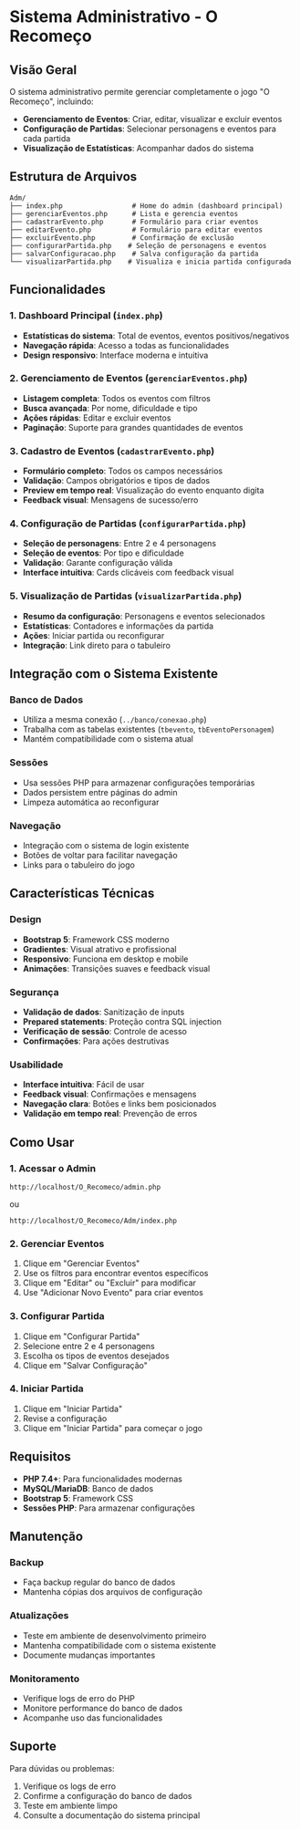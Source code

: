 # Sistema Administrativo - O Recomeço

## Visão Geral

O sistema administrativo permite gerenciar completamente o jogo "O Recomeço", incluindo:

- **Gerenciamento de Eventos**: Criar, editar, visualizar e excluir eventos
- **Configuração de Partidas**: Selecionar personagens e eventos para cada partida
- **Visualização de Estatísticas**: Acompanhar dados do sistema

## Estrutura de Arquivos

```
Adm/
├── index.php                 # Home do admin (dashboard principal)
├── gerenciarEventos.php      # Lista e gerencia eventos
├── cadastrarEvento.php       # Formulário para criar eventos
├── editarEvento.php          # Formulário para editar eventos
├── excluirEvento.php         # Confirmação de exclusão
├── configurarPartida.php    # Seleção de personagens e eventos
├── salvarConfiguracao.php    # Salva configuração da partida
└── visualizarPartida.php    # Visualiza e inicia partida configurada
```

## Funcionalidades

### 1. Dashboard Principal (`index.php`)
- **Estatísticas do sistema**: Total de eventos, eventos positivos/negativos
- **Navegação rápida**: Acesso a todas as funcionalidades
- **Design responsivo**: Interface moderna e intuitiva

### 2. Gerenciamento de Eventos (`gerenciarEventos.php`)
- **Listagem completa**: Todos os eventos com filtros
- **Busca avançada**: Por nome, dificuldade e tipo
- **Ações rápidas**: Editar e excluir eventos
- **Paginação**: Suporte para grandes quantidades de eventos

### 3. Cadastro de Eventos (`cadastrarEvento.php`)
- **Formulário completo**: Todos os campos necessários
- **Validação**: Campos obrigatórios e tipos de dados
- **Preview em tempo real**: Visualização do evento enquanto digita
- **Feedback visual**: Mensagens de sucesso/erro

### 4. Configuração de Partidas (`configurarPartida.php`)
- **Seleção de personagens**: Entre 2 e 4 personagens
- **Seleção de eventos**: Por tipo e dificuldade
- **Validação**: Garante configuração válida
- **Interface intuitiva**: Cards clicáveis com feedback visual

### 5. Visualização de Partidas (`visualizarPartida.php`)
- **Resumo da configuração**: Personagens e eventos selecionados
- **Estatísticas**: Contadores e informações da partida
- **Ações**: Iniciar partida ou reconfigurar
- **Integração**: Link direto para o tabuleiro

## Integração com o Sistema Existente

### Banco de Dados
- Utiliza a mesma conexão (`../banco/conexao.php`)
- Trabalha com as tabelas existentes (`tbevento`, `tbEventoPersonagem`)
- Mantém compatibilidade com o sistema atual

### Sessões
- Usa sessões PHP para armazenar configurações temporárias
- Dados persistem entre páginas do admin
- Limpeza automática ao reconfigurar

### Navegação
- Integração com o sistema de login existente
- Botões de voltar para facilitar navegação
- Links para o tabuleiro do jogo

## Características Técnicas

### Design
- **Bootstrap 5**: Framework CSS moderno
- **Gradientes**: Visual atrativo e profissional
- **Responsivo**: Funciona em desktop e mobile
- **Animações**: Transições suaves e feedback visual

### Segurança
- **Validação de dados**: Sanitização de inputs
- **Prepared statements**: Proteção contra SQL injection
- **Verificação de sessão**: Controle de acesso
- **Confirmações**: Para ações destrutivas

### Usabilidade
- **Interface intuitiva**: Fácil de usar
- **Feedback visual**: Confirmações e mensagens
- **Navegação clara**: Botões e links bem posicionados
- **Validação em tempo real**: Prevenção de erros

## Como Usar

### 1. Acessar o Admin
```
http://localhost/O_Recomeco/admin.php
```
ou
```
http://localhost/O_Recomeco/Adm/index.php
```

### 2. Gerenciar Eventos
1. Clique em "Gerenciar Eventos"
2. Use os filtros para encontrar eventos específicos
3. Clique em "Editar" ou "Excluir" para modificar
4. Use "Adicionar Novo Evento" para criar eventos

### 3. Configurar Partida
1. Clique em "Configurar Partida"
2. Selecione entre 2 e 4 personagens
3. Escolha os tipos de eventos desejados
4. Clique em "Salvar Configuração"

### 4. Iniciar Partida
1. Clique em "Iniciar Partida"
2. Revise a configuração
3. Clique em "Iniciar Partida" para começar o jogo

## Requisitos

- **PHP 7.4+**: Para funcionalidades modernas
- **MySQL/MariaDB**: Banco de dados
- **Bootstrap 5**: Framework CSS
- **Sessões PHP**: Para armazenar configurações

## Manutenção

### Backup
- Faça backup regular do banco de dados
- Mantenha cópias dos arquivos de configuração

### Atualizações
- Teste em ambiente de desenvolvimento primeiro
- Mantenha compatibilidade com o sistema existente
- Documente mudanças importantes

### Monitoramento
- Verifique logs de erro do PHP
- Monitore performance do banco de dados
- Acompanhe uso das funcionalidades

## Suporte

Para dúvidas ou problemas:
1. Verifique os logs de erro
2. Confirme a configuração do banco de dados
3. Teste em ambiente limpo
4. Consulte a documentação do sistema principal

